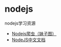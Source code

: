 # nodejs
nodejs学习资源

- [Nodejs爬虫（妹子图）](http://www.jianshu.com/p/006c754027b2)
- [NodeJS中文文档](https://0532.gitbooks.io/nodejs/content/)
